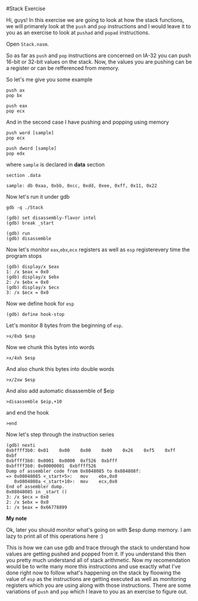 #Stack Exercise

Hi, guys! In this exercise we are going to look at how the stack
functions, we will primarely look at the `push` and `pop` instructions
and I would leave it to you as an exercise to look at `pushad` and
`popad` instructions.

Open `Stack.nasm`.

So as far as `push` and `pop` instructions are concerned on IA-32
you can push 16-bit or 32-bit values on the stack. Now, the values
you are pushing can be a register or can be refferenced from memory.

So let's me give you some example

```
push ax
pop bx

push eax
pop ecx
```

And in the second case I have pushing and popping using memory

```
push word [sample]
pop ecx

push dword [sample]
pop edx
```

where `sample` is declared in **data** section

```
section .data

sample: db 0xaa, 0xbb, 0xcc, 0xdd, 0xee, 0xff, 0x11, 0x22
```

Now let's run it under gdb

```
gdb -q ./Stack
```

```
(gdb) set disassembly-flavor intel
(gdb) break _start
```

```
(gdb) run
(gdb) disassemble
```

Now let's monitor `eax`,`ebx`,`ecx` registers as well as `esp` registerevery time the program stops

```
(gdb) display/x $eax
1: /x $eax = 0x0
(gdb) display/x $ebx
2: /x $ebx = 0x0
(gdb) display/x $ecx
3: /x $ecx = 0x0
```

Now we define hook for `esp`

```
(gdb) define hook-stop
```

Let's monitor 8 bytes from the beginning of `esp`.

```
>x/8xb $esp
```

Now we chunk this bytes into words

```
>x/4xh $esp
```

And also chunk this bytes into double words

```
>x/2xw $esp
```

And also add automatic disassemble of $eip

```
>disassemble $eip,+10
```

and end the hook

```
>end
```

Now let's step through the instruction series

```
(gdb) nexti
0xbffff3b0:	0x01	0x00	0x00	0x00	0x26	0xf5	0xff	0xbf
0xbffff3b0:	0x0001	0x0000	0xf526	0xbfff
0xbffff3b0:	0x00000001	0xbffff526
Dump of assembler code from 0x8048085 to 0x804808f:
=> 0x08048085 <_start+5>:	mov    ebx,0x0
   0x0804808a <_start+10>:	mov    ecx,0x0
End of assembler dump.
0x08048085 in _start ()
3: /x $ecx = 0x0
2: /x $ebx = 0x0
1: /x $eax = 0x66778899
```

**My note**

Ok, later you should monitor what's going on with $esp dump memory.
I am lazy to print all of this operations here :)

This is how we can use gdb and trace through the stack to understand
how values are getting pushed and popped from it. If you understand
this then you pretty much understand all of stack arithmetic. Now
my recomendation would be to write many more this instructions and
use exactly what I've done right now to follow what's happening on the
stack by floowing the value of `esp` as the instructions are getting
executed as well as monitoring registers which you are using along
with those instructions. There are some variations of `push` and `pop`
which I leave to you as an exercise to figure out.
